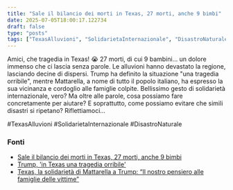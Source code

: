 ```yaml
---
title: "Sale il bilancio dei morti in Texas, 27 morti, anche 9 bimbi"
date: 2025-07-05T18:00:17.122734
draft: false
type: "posts"
tags: ["TexasAlluvioni", "SolidarietaInternazionale", "DisastroNaturale"]
---
```


Amici, che tragedia in Texas! 😭  27 morti, di cui 9 bambini… un dolore immenso che ci lascia senza parole.  Le alluvioni hanno devastato la regione, lasciando decine di dispersi.  Trump ha definito la situazione "una tragedia orribile", mentre Mattarella, a nome di tutto il popolo italiano, ha espresso la sua vicinanza e cordoglio alle famiglie colpite.  Bellissimo gesto di solidarietà internazionale, vero?  Ma oltre alle parole, cosa possiamo fare concretamente per aiutare?  E soprattutto, come possiamo evitare che simili disastri si ripetano?  Riflettiamoci...

#TexasAlluvioni #SolidarietaInternazionale #DisastroNaturale


### Fonti
- [Sale il bilancio dei morti in Texas, 27 morti, anche 9 bimbi](https://www.ansa.it/sito/notizie/topnews/2025/07/05/sale-il-bilancio-dei-morti-in-texas-27-morti-anche-9-bimbi_4bb1be82-0627-4d46-ba68-5a532bcbe954.html)
- [Trump, 'in Texas una tragedia orribile'](https://www.ansa.it/sito/notizie/topnews/2025/07/05/trump-in-texas-una-tragedia-orribile_f1e65e6b-d2a3-4a35-b40f-0869868f18cd.html)
- [Texas, la solidarietà di Mattarella a Trump: “Il nostro pensiero alle famiglie delle vittime”](https://www.repubblica.it/politica/2025/07/05/news/texas_alluvione_solidarieta_mattarella_trump-424713079/)
